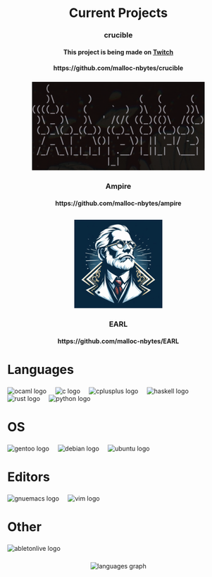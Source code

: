<h1 align="center">Current Projects</h1>

###

<h3 align="center">crucible</h3>

<h4 align="center">This project is being made on <span><a href='https://www.twitch.tv/malloc_nbytes'>Twitch</a></span></h2>

<h4 align="center">https://github.com/malloc-nbytes/crucible</h4>

###

<div align="center">
  <img height="200" src="https://raw.githubusercontent.com/malloc-nbytes/ampire/main/assets/logo.png"  />
</div>

<h3 align="center">Ampire</h3>

<h4 align="center">https://github.com/malloc-nbytes/ampire</h4>

<h2></h2>

<!---
<div align="center">
 <img height="200" src="https://raw.githubusercontent.com/malloc-nbytes/Score/main/imgs/score-logo.jpg"  />
</div>

-->

###


###

<div align="center">
  <img height="200" src="https://raw.githubusercontent.com/malloc-nbytes/EARL/main/misc/earl-logo.jpg"  />
</div>

<h3 align="center">EARL</h3>

<h4 align="center">https://github.com/malloc-nbytes/EARL</h4>

<h2></h2>

<!---
<div align="center">
 <img height="200" src="https://raw.githubusercontent.com/malloc-nbytes/Score/main/imgs/score-logo.jpg"  />
</div>

-->

###

<h1 align="left">Languages</h1>

###

<div align="left">
  <img src="https://img.shields.io/badge/OCaml-EC6813?logo=ocaml&logoColor=black&style=for-the-badge" height="40" alt="ocaml logo"  />
  <img width="12" />
  <img src="https://img.shields.io/badge/C-A8B9CC?logo=c&logoColor=black&style=for-the-badge" height="40" alt="c logo"  />
  <img width="12" />
  <img src="https://img.shields.io/badge/C++-00599C?logo=cplusplus&logoColor=white&style=for-the-badge" height="40" alt="cplusplus logo"  />
  <img width="12" />
  <img src="https://img.shields.io/badge/Haskell-5D4F85?logo=haskell&logoColor=white&style=for-the-badge" height="40" alt="haskell logo"  />
  <img width="12" />
  <img src="https://img.shields.io/badge/Rust-000000?logo=rust&logoColor=white&style=for-the-badge" height="40" alt="rust logo"  />
  <img width="12" />
  <img src="https://img.shields.io/badge/Python-3776AB?logo=python&logoColor=white&style=for-the-badge" height="40" alt="python logo"  />
</div>

###

<h1 align="left">OS</h1>

###

<div align="left">
  <img src="https://img.shields.io/badge/Gentoo-54487A?logo=gentoo&logoColor=white&style=for-the-badge" height="40" alt="gentoo logo"  />
  <img width="12" />
  <img src="https://img.shields.io/badge/Debian-A81D33?logo=debian&logoColor=white&style=for-the-badge" height="40" alt="debian logo"  />
  <img width="12" />
  <img src="https://img.shields.io/badge/Ubuntu-E95420?logo=ubuntu&logoColor=white&style=for-the-badge" height="40" alt="ubuntu logo"  />
</div>

###

<h1 align="left">Editors</h1>

###

<div align="left">
  <img src="https://img.shields.io/badge/GNU Emacs-7F5AB6?logo=gnuemacs&logoColor=white&style=for-the-badge" height="40" alt="gnuemacs logo"  />
  <img width="12" />
  <img src="https://img.shields.io/badge/Vim-019733?logo=vim&logoColor=white&style=for-the-badge" height="40" alt="vim logo"  />
</div>

###

<h1 align="left">Other</h1>

###

<div align="left">
  <img src="https://img.shields.io/badge/Ableton Live-000000?logo=abletonlive&logoColor=white&style=for-the-badge" height="40" alt="abletonlive logo"  />
</div>

###

<div align="center">
  <img src="https://github-readme-stats.vercel.app/api/top-langs?username=malloc-nbytes&locale=en&hide_title=false&layout=compact&card_width=320&langs_count=5&theme=dracula&hide_border=false&order=2" height="150" alt="languages graph"  />
</div>

###
